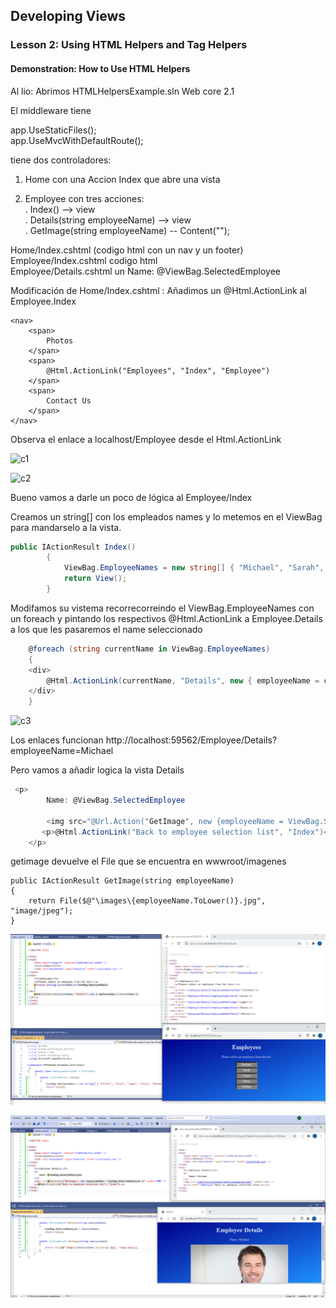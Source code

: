 ## Developing Views

### Lesson 2: Using HTML Helpers and Tag Helpers

#### Demonstration: How to Use HTML Helpers


Al lio: Abrimos HTMLHelpersExample.sln  Web core 2.1

El middleware tiene

app.UseStaticFiles();    
app.UseMvcWithDefaultRoute();     

tiene dos controladores:  
1. Home con una Accion Index que abre una vista  

2. Employee con tres acciones:  
. Index() --> view  
. Details(string employeeName) --> view  
. GetImage(string employeeName) -- Content("");    


Home/Index.cshtml (codigo html con un nav y un footer)  
Employee/Index.cshtml  codigo html    
Employee/Details.cshtml  un   Name: @ViewBag.SelectedEmployee  



Modificación de  Home/Index.cshtml :
Añadimos un @Html.ActionLink al Employee.Index
```cshtml
<nav>
	<span>
		Photos
	</span>
	<span>
		@Html.ActionLink("Employees", "Index", "Employee")
	</span>
	<span>
		Contact Us
	</span>
</nav>
````
Observa el enlace a localhost/Employee  desde el Html.ActionLink

![c1](imagenes/c1.PNG)

![c2](imagenes/c2.PNG)  

Bueno vamos a darle un poco de lógica al Employee/Index

Creamos un string[] con los empleados names y lo metemos en el ViewBag para mandarselo a la vista.

```c#
public IActionResult Index()
        {
            ViewBag.EmployeeNames = new string[] { "Michael", "Sarah", "Logan", "Elena", "Nathan" };
            return View();
        }
````
Modifamos su vistema recorrecorreindo el ViewBag.EmployeeNames con un foreach y pintando los respectivos @Html.ActionLink
a Employee.Details a los que les pasaremos el name seleccionado

```c#    <p>Please select an employee from the list:</p>
    @foreach (string currentName in ViewBag.EmployeeNames)
    {
    <div>
        @Html.ActionLink(currentName, "Details", new { employeeName = currentName })
    </div>
    }
````

![c3](imagenes/c3.PNG)  

Los enlaces funcionan http://localhost:59562/Employee/Details?employeeName=Michael

Pero vamos a añadir logica la vista Details


```c# 
 <p>
        Name: @ViewBag.SelectedEmployee

        <img src="@Url.Action("GetImage", new {employeeName = ViewBag.SelectedEmployee })" width="500" /> <! --Url.Action a Getimage(string name)-->
       <p>@Html.ActionLink("Back to employee selection list", "Index")</p> >!-- enlace a Index del controlador --> 
    </p>
```

getimage devuelve  el File que se encuentra en wwwroot/imagenes
```
public IActionResult GetImage(string employeeName)
{
	return File($@"\images\{employeeName.ToLower()}.jpg", "image/jpeg");
}
```	


![c5](imagenes/c5.PNG)  


![c6](imagenes/c6.PNG)  

